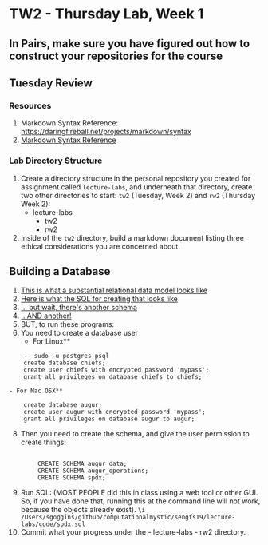 # TW2 - Thursday Lab, Week 1

## In Pairs, make sure you have figured out how to construct your repositories for the course

## Tuesday Review
### Resources
1. Markdown Syntax Reference: https://daringfireball.net/projects/markdown/syntax
2. [Markdown Syntax Reference](https://daringfireball.net/projects/markdown/syntax)

### Lab Directory Structure
1. Create a directory structure in the personal repository you created for assignment called `lecture-labs`, and underneath that directory, create two other directories to start: `tw2` (Tuesday, Week 2) and `rw2` (Thursday Week 2): 
	- lecture-labs
		- tw2
		- rw2
2. Inside of the `tw2` directory, build a markdown document listing three ethical considerations you are concerned about. 

## Building a Database
1. [This is what a substantial relational data model looks like](../readings/new-augur.0.0.77.5.pdf)
2. [Here is what the SQL for creating that looks like](./code/augur_data.sql)
3. [... but wait, there's another schema](./code/augur_operations.sql)
4. [.. AND another!](./code/spdx.sql)
5. BUT, to run these programs: 
6. You need to create a database user
    - For Linux**
```
    -- sudo -u postgres psql
    create database chiefs;
    create user chiefs with encrypted password 'mypass';
    grant all privileges on database chiefs to chiefs;

```
    - For Mac OSX**  
```
    create database augur;
    create user augur with encrypted password 'mypass';
    grant all privileges on database augur to augur;
```
8. Then you need to create the schema, and give the user permission to create things!
```

        CREATE SCHEMA augur_data;
        CREATE SCHEMA augur_operations;
        CREATE SCHEMA spdx;

```
9. Run SQL: (MOST PEOPLE did this in class using a web tool or other GUI. So, if you have done that, running this at the command line will not work, because the objects already exist). 
	`\i /Users/sgoggins/github/computationalmystic/sengfs19/lecture-labs/code/spdx.sql`
10. Commit what your progress under the 
            - lecture-labs
                - rw2 directory. 


